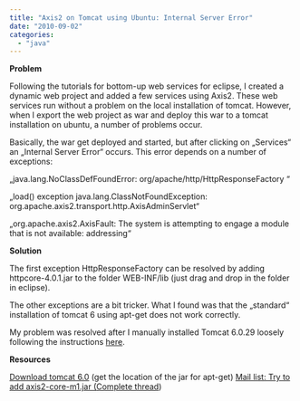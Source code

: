 ```yaml
---
title: "Axis2 on Tomcat using Ubuntu: Internal Server Error"
date: "2010-09-02"
categories: 
  - "java"
---
```


**Problem**

Following the tutorials for bottom-up web services for eclipse, I created a dynamic web project and added a few services using Axis2. These web services run without a problem on the local installation of tomcat. However, when I export the web project as war and deploy this war to a tomcat installation on ubuntu, a number of problems occur.

Basically, the war get deployed and started, but after clicking on „Services“ an „Internal Server Error“ occurs. This error depends on a number of exceptions:

„java.lang.NoClassDefFoundError: org/apache/http/HttpResponseFactory “

„load() exception java.lang.ClassNotFoundException: org.apache.axis2.transport.http.AxisAdminServlet“

„org.apache.axis2.AxisFault: The system is attempting to engage a module that is not available: addressing“

**Solution**

The first exception HttpResponseFactory can be resolved by adding httpcore-4.0.1.jar to the folder WEB-INF/lib (just drag and drop in the folder in eclipse).

The other exceptions are a bit tricker. What I found was that the „standard“ installation of tomcat 6 using apt-get does not work correctly.

My problem was resolved after I manually installed Tomcat 6.0.29 loosely following the instructions [here](http://kmtk.cs.ait.ac.th/knowledge-center/how-to/install-tomcat-6-on-ubuntu-server-8.0.4).

**Resources**

[Download tomcat 6.0](http://tomcat.apache.org/download-60.cgi) (get the location of the jar for apt-get) <a href="http://mail-archives.apache.org/mod\_mbox/axis-java-user/201006.mbox/">Mail list: Try to add axis2-core-m1.jar ([Complete thread](http://web.archiveorange.com/archive/v/XzGGBNQaQw3XU2UUzhCZ))
